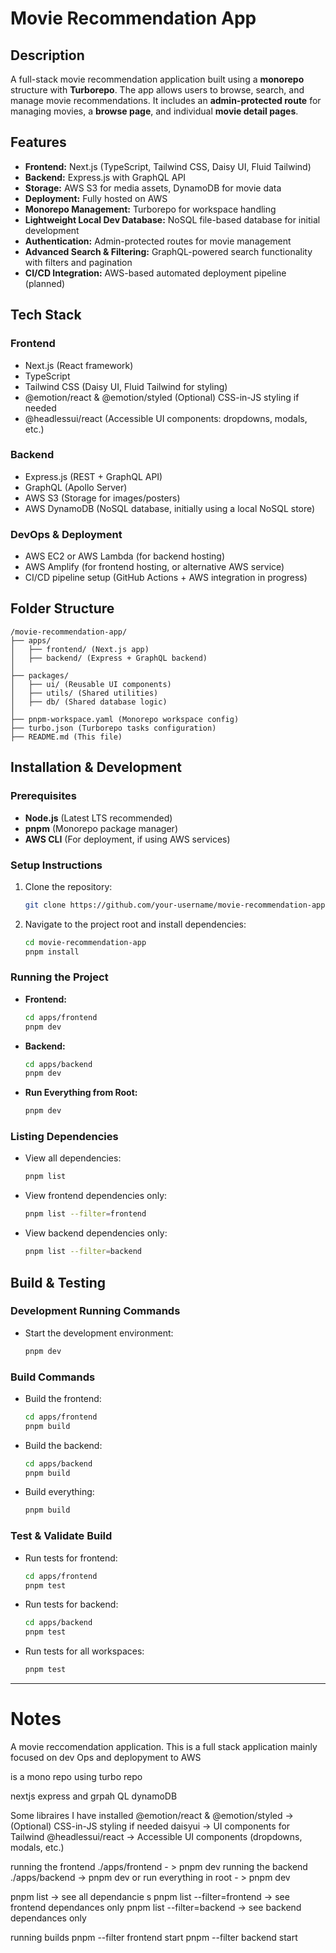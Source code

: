 # Movie Recommendation App

## Description
A full-stack movie recommendation application built using a **monorepo** structure with **Turborepo**. The app allows users to browse, search, and manage movie recommendations. It includes an **admin-protected route** for managing movies, a **browse page**, and individual **movie detail pages**.

## Features
- **Frontend:** Next.js (TypeScript, Tailwind CSS, Daisy UI, Fluid Tailwind)
- **Backend:** Express.js with GraphQL API
- **Storage:** AWS S3 for media assets, DynamoDB for movie data
- **Deployment:** Fully hosted on AWS
- **Monorepo Management:** Turborepo for workspace handling
- **Lightweight Local Dev Database:** NoSQL file-based database for initial development
- **Authentication:** Admin-protected routes for movie management
- **Advanced Search & Filtering:** GraphQL-powered search functionality with filters and pagination
- **CI/CD Integration:** AWS-based automated deployment pipeline (planned)

## Tech Stack
### Frontend
- Next.js (React framework)
- TypeScript
- Tailwind CSS (Daisy UI, Fluid Tailwind for styling)
- @emotion/react & @emotion/styled (Optional) CSS-in-JS styling if needed
- @headlessui/react (Accessible UI components: dropdowns, modals, etc.)

### Backend
- Express.js (REST + GraphQL API)
- GraphQL (Apollo Server)
- AWS S3 (Storage for images/posters)
- AWS DynamoDB (NoSQL database, initially using a local NoSQL store)

### DevOps & Deployment
- AWS EC2 or AWS Lambda (for backend hosting)
- AWS Amplify (for frontend hosting, or alternative AWS service)
- CI/CD pipeline setup (GitHub Actions + AWS integration in progress)

## Folder Structure
```
/movie-recommendation-app/
├── apps/
│   ├── frontend/ (Next.js app)
│   ├── backend/ (Express + GraphQL backend)
│
├── packages/
│   ├── ui/ (Reusable UI components)
│   ├── utils/ (Shared utilities)
│   ├── db/ (Shared database logic)
│
├── pnpm-workspace.yaml (Monorepo workspace config)
├── turbo.json (Turborepo tasks configuration)
├── README.md (This file)
```

## Installation & Development
### Prerequisites
- **Node.js** (Latest LTS recommended)
- **pnpm** (Monorepo package manager)
- **AWS CLI** (For deployment, if using AWS services)

### Setup Instructions
1. Clone the repository:
   ```sh
   git clone https://github.com/your-username/movie-recommendation-app.git
   ```
2. Navigate to the project root and install dependencies:
   ```sh
   cd movie-recommendation-app
   pnpm install
   ```

### Running the Project
- **Frontend:**
  ```sh
  cd apps/frontend
  pnpm dev
  ```
- **Backend:**
  ```sh
  cd apps/backend
  pnpm dev
  ```
- **Run Everything from Root:**
  ```sh
  pnpm dev
  ```

### Listing Dependencies
- View all dependencies:
  ```sh
  pnpm list
  ```
- View frontend dependencies only:
  ```sh
  pnpm list --filter=frontend
  ```
- View backend dependencies only:
  ```sh
  pnpm list --filter=backend
  ```

## Build & Testing
### Development Running Commands
- Start the development environment:
  ```sh
  pnpm dev
  ```

### Build Commands
- Build the frontend:
  ```sh
  cd apps/frontend
  pnpm build
  ```
- Build the backend:
  ```sh
  cd apps/backend
  pnpm build
  ```
- Build everything:
  ```sh
  pnpm build
  ```

### Test & Validate Build
- Run tests for frontend:
  ```sh
  cd apps/frontend
  pnpm test
  ```
- Run tests for backend:
  ```sh
  cd apps/backend
  pnpm test
  ```
- Run tests for all workspaces:
  ```sh
  pnpm test
  ```





------------

# Notes
A movie reccomendation application. This is a full stack application mainly focused on dev Ops and deplopyment to AWS

is a mono repo using turbo repo 


nextjs
express and grpah QL 
dynamoDB 

Some libraires I have installed
@emotion/react & @emotion/styled → (Optional) CSS-in-JS styling if needed
daisyui → UI components for Tailwind
@headlessui/react → Accessible UI components (dropdowns, modals, etc.)



running the frontend  ./apps/frontend - > pnpm dev
running the backend ./apps/backend -> pnpm dev
or run everything in root - > pnpm dev



pnpm list -> see all dependancie s
 pnpm list --filter=frontend   -> see frontend dependances only
 pnpm list --filter=backend   -> see backend dependances only



running builds 
pnpm --filter frontend start
pnpm --filter backend start

<!-- could add command to start both builds at once but i don't currentl;y have that  -->


